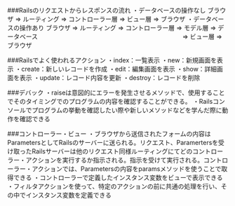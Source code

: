 ###Railsのリクエストからレスポンスの流れ
・データベースの操作なし
ブラウザ => ルーティング => コントローラー層 => ビュー層 => ブラウザ
・データベースの操作あり
ブラウザ => ルーティング => コントローラー層 => モデル層 => データベース
　　　　　　　　　　　　　　　　　　　　　　　 => ビュー層 => ブラウザ

###Railsでよく使われるアクション
・index：一覧表示
・new：新規画面を表示
・create：新しいレコードを作成
・edit：編集画面を表示
・show：詳細画面を表示
・update：レコード内容を更新
・destroy：レコードを削除

###デバック
・raiseは意図的にエラーを発生させるメソッドで、使用することでそのタイミングでのプログラムの内容を確認することができる。
・Railsコンソールでプログラムの挙動を確認したい際や新しいメソッドなどを学んだ際に動作を確認できる

###コントローラー・ビュー
・ブラウザから送信されたフォームの内容はParametersとしてRailsのサーバーに送られる。リクエスト、Paramertersを受け取ったRailsサーバーは他のリクエスト同様ルーティングにてどのコントローラー・アクションを実行するか指示される。指示を受けて実行される。コントローラー・アクションでは、Parametersの内容をparamsメソッドを使うことで取得できる
・コントローラーで定義したインスタンス変数をビューで表示できる
・フィルタアクションを使って、特定のアクションの前に共通の処理を行い、その中でインスタンス変数を定義できる
